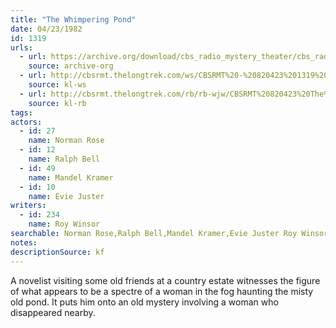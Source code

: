 ```yaml
---
title: "The Whimpering Pond"
date: 04/23/1982
id: 1319
urls: 
  - url: https://archive.org/download/cbs_radio_mystery_theater/cbs_radio_mystery_theater-1301-1350.zip/cbs_radio_mystery_theater-1301-1350%2Fcbsrmt_1319_the_whimpering_pond.mp3
    source: archive-org
  - url: http://cbsrmt.thelongtrek.com/ws/CBSRMT%20-%20820423%201319%20The%20Whimpering%20Pond_ws.mp3
    source: kl-ws
  - url: http://cbsrmt.thelongtrek.com/rb/rb-wjw/CBSRMT%20820423%20The%20Whimpering%20Pond_wjw.mp3
    source: kl-rb
tags: 
actors:  
  - id: 27
    name: Norman Rose  
  - id: 12
    name: Ralph Bell  
  - id: 49
    name: Mandel Kramer  
  - id: 10
    name: Evie Juster
writers:  
  - id: 234
    name: Roy Winsor
searchable: Norman Rose,Ralph Bell,Mandel Kramer,Evie Juster Roy Winsor
notes: 
descriptionSource: kf
---
```

A novelist visiting some old friends at a country estate witnesses the figure of what appears to be a spectre of a woman in the fog haunting the misty old pond. It puts him onto an old mystery involving a woman who disappeared nearby.